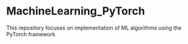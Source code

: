 # MachineLearning_PyTorch
This repository focuses on implementation of ML algorithms using the PyTorch framework
